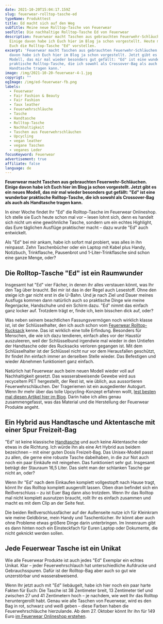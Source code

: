 ```yaml
---
date: 2021-10-20T15:04:17.159Z
slug: feuerwear-rolltop-tasche-ed
typeName: Produkttest
title: Ed macht sich auf den Weg
subTitle: Meine neue Rolltop-Tasche von Feuerwear
seoTitle: Die nachhaltige Rolltop-Tasche Ed von Feuerwear
description: Feuerwear macht Taschen aus gebrauchten Feuerwehr-Schläuchen.
  Einige davon habe ich Euch hier im Blog ja schon vorgestellt. Heute möchte ich
  Euch die Rolltop-Tasche "Ed" vorstellen.
excerpt: 'Feuerwear macht Taschen aus gebrauchten Feuerwehr-Schläuchen. Einige
  davon habe ich Euch hier im Blog ja schon vorgestellt. Jetzt gibt es ein neues
  Modell, das mir mal wieder besonders gut gefällt: "Ed" ist eine wunderbar
  praktische Rolltop-Tasche, die ich sowohl als Crossover-Bag als auch als
  Handtasche tragen kann.'
image: /img/2021-10-20-feuerwear-4-1.jpg
copyrigt: ""
ogImage: /img/ed-feuerwear-fb.png
labels:
  - Feuerwear
  - Fair Fashion & Beauty
  - Fair Fashion
  - faux leather
  - Feuerwehrschläuche
  - Tasche
  - Handtasche
  - Rolltop-Tasche
  - Nachhaltigkeit
  - Taschen aus Feuerwehrschläuchen
  - Upcycling
  - vegan leather
  - vegane Taschen
  - veganes Leder
focusKeyword: Feuerwear
advertisement: true
affiliate: false
language: de
---
```

**Feuerwear macht Taschen aus gebrauchten Feuerwehr-Schläuchen. Einige davon habe ich Euch hier im Blog ja schon vorgestellt. Jetzt gibt es ein neues Modell, das mir mal wieder besonders gut gefällt: "Ed" ist eine wunderbar praktische Rolltop-Tasche, die ich sowohl als Crossover-Bag als auch als Handtasche tragen kann.**

In einer Woche findet Ihr "Ed" die Rolltop-Tasche im Feuerwear Onlineshop. Ich stelle sie Euch heute schon mal vor – lesen lohnt sich, denn es handelt sich nicht um eine gewöhnliche Tasche, sondern um ein echtes Highlight, das Eure täglichen Ausflüge praktischer macht – dazu wurde "Ed" auch entwickelt.

Als "Ed" bei mir ankam, habe ich sofort mal probiert, was alles in ihn reinpasst. Zehn Taschenbücher oder ein Laptop mit Kabel plus Handy, Notizbuch, Trinkflasche, Pausenbrot und 1-Liter-Trinkflasche sind schon eine ganze Menge, oder?

## Die Rolltop-Tasche "Ed" ist ein Raumwunder

Insgesamt hat "Ed" vier Fächer, in denen ihr alles verstauen könnt, was Ihr den Tag über braucht. Bei mir ist das in der Regel auch Lesestoff. Ohne den steige ich gar nicht erst in die U-Bahn. Und je nach Ziel und Dauer meines Ausflugs kommen dann natürlich auch so praktische Dinge wie meine Regenjacke, Handschuhe und ein Schirm dazu. "Ed" nimmt das einfach ganz locker auf. Trotzdem trägt er, finde ich, kein bisschen dick auf, oder?

<Gallery name="feuerwear-ed-1" />

Was neben seinem beachtlichen Fassungsvermögen noch wirklich klasse ist, ist der Schlüsselhalter, den ich auch schon vom [Feuerwear Rolltop-Rucksack](/2019/11/eddie-mein-neuer-rolltop-rucksack-von-feuerwear/) kenne. Das ist wirklich eine tolle Erfindung. Besonders für Menschen, die wie ich dazu tendieren, einfach alles vor der Haustür auszuleeren, weil der Schlüsselbund irgendwie mal wieder in den Untiefen der Handtasche oder des Rucksacks verloren gegangen ist. Mit dem Schlüsselhalter ist der Schlüssel nicht nur vor dem Herausfallen geschützt, Ihr findet ihn einfach immer an derselben Stelle wieder. Das Befestigen und wieder Abnehmen funktioniert ganz einfach.

Natürlich hat Feuerwear auch beim neuen Modell wieder voll auf Nachhaltigkeit gesetzt. Das wasserabweisende Gewebe wird aus recyceltem PET hergestellt, der Rest ist, wie üblich, aus aussortieren Feuerwehrschläuchen. Der Trageriemen ist ein ausgedienter Autogurt. Wenn Ihr mehr über das tolle Upcycling-Konzept erfahren wollt, [lest besten mal diesen Artikel hier im Blog](/2019/02/neue-festivalbegleiter-von-feuerwear/). Darin habe ich alles genau zusammengefasst, was das Material und die Herstellung der Feuerwear Produkte angeht.

## Ein Hybrid aus Handtasche und Aktentasche mit einer Spur Freizeit-Bag

"Ed" ist keine klassische [Handtasche](/2019/09/feuerwear-feminine-kollektion/) und auch keine Aktentasche oder etwas in die Richtung. Ich würde ihn als eine Art Hybrid aus beidem bezeichnen – mit einer guten Dosis Freizeit-Bag. Das Unisex-Modell passt zu allen, die gerne eine robuste Tasche dabeihaben, in die zur Not auch noch ein paar Einkäufe mit reingehen. Das funktioniert sehr gut. Insgesamt beträgt der Stauraum 16,5 Liter. Das sieht man der schlanken Tasche gar nicht an, oder?

Wenn Ihr "Ed" nach dem Einkaufen komplett vollgestopft nach Hause tragt, könnt Ihr das Rolltop komplett ausgerollt lassen. Oben dran befindet sich ein Reißverschluss – zu ist Euer Bag dann also trotzdem. Wenn Ihr das Rolltop mal nicht komplett ausnutzen braucht, rollt Ihr es einfach zusammen und macht es mit dem Clip an der Seite fest.

Die beiden Reißverschlussfächer auf der Außenseite nutze ich für Kleinkram wie meine Geldbörse, mein Handy und Taschentücher. Ihr könnt aber auch ohne Probleme etwas größere Dinge darin unterbringen. Im Innenraum gibt es dann hinten noch ein Einsteckfach für Euren Laptop oder Dokumente, die nicht geknickt werden sollen.

## Jede Feuerwear Tasche ist ein Unikat

Wie alle Feuerwear Produkte ist auch jedes "Ed" Exemplar ein echtes Unikat. Klar – jeder Feuerwehrschlauch hat unterschiedliche Aufdrucke und Gebrauchsspuren. Dafür ist der Rolltop-Bag aber auch so gut wie unzerstörbar und wasserabweisend.

Wenn Ihr jetzt auch mit "Ed" liebäugelt, habe ich hier noch ein paar harte Fakten für Euch: Die Tasche ist 38 Zentimeter breit, 13 Zentimeter tief und zwischen 27 und 41 Zentimetern hoch – je nachdem, wie weit Ihr das Rolltop heruntergerollt habt. Genau wie alle Taschen von Feuerwear, wird es den Bag in rot, schwarz und weiß geben – diese Farben haben die Feuerwehrschläuche hierzulande. Ab dem 27. Oktober könnt Ihr ihn für 149 Euro [im Feuerwear Onlineshop erstehen](https://www.feuerwear.de/shop/).

<Gallery name="feuerwear-ed-2" />


